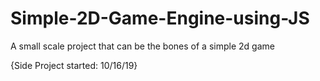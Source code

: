 # Simple-2D-Game-Engine-using-JS
A small scale project that can be the bones of a simple 2d game

{Side Project started: 10/16/19}
